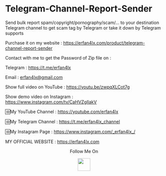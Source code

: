 # Telegram-Channel-Report-Sender
Send bulk report spam/copyright/pornography/scam/... to your destination Telegram channel to get scam tag by Telegram or take it down by Telegram supports

Purchase it on my website : https://erfan4lx.com/product/telegram-channel-report-sender

Contact with me to get the Password of Zip file on :

 Telegram : https://t.me/erfan4lx
  
 Email : erfan4lx@gmail.com
 
Show full video on YouTube : https://youtu.be/zwpqXLCot7g

Show demo video on Instagram : https://www.instagram.com/tv/CaHVZgllakV
 

🆔My YouTube Channel : https://youtube.com/erfan4lx

🆔My Telegram Channel : https://t.me/erfan4lx_channel

🆔My Instagram Page : https://www.instagram.com/_erfan4lx_/

 MY OFFICIAL WEBSITE : https://erfan4lx.com

<p align="center">
  Follow Me On
</p>
<p align="center">
  <a href="https://www.youtube.com/c/erfan4lx?sub_confirmation=1">
    <img src="https://www.iconsdb.com/icons/preview/black/youtube-4-xxl.png" width="40" height="40">
  </a>
</p>

